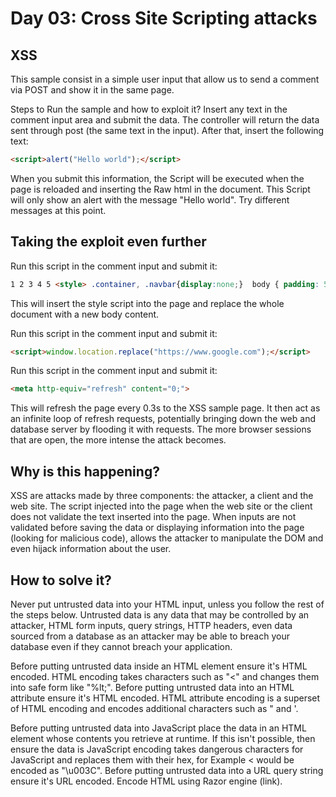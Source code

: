 # Day 03: Cross Site Scripting attacks

## XSS
This sample consist in a simple user input that allow us to send a comment via POST and show it in the same page.

Steps to Run the sample and how to exploit it?
Insert any text in the comment input area and submit the data. The controller will return the data sent through post (the same text in the input). After that, insert the following text:

``` html 
<script>alert("Hello world");</script>
```

When you submit this information, the Script will be executed when the page is reloaded and inserting the Raw html in the document. This Script will only show an alert with the message "Hello world". Try different messages at this point.

## Taking the exploit even further
Run this script in the comment input and submit it:
``` html
1 2 3 4 5 <style> .container, .navbar{display:none;}  body { padding: 5px }  body:before { content:"This site is hacked. Head over https://myhackersite.xyz to continue"; } </style>
```
This will insert the style script into the page and replace the whole document with a new body content.

Run this script in the comment input and submit it:
``` html
<script>window.location.replace("https://www.google.com");</script>
```

Run this script in the comment input and submit it:

``` html
<meta http-equiv="refresh" content="0;">
```

This will refresh the page every 0.3s to the XSS sample page. It then act as an infinite loop of refresh requests, potentially bringing down the web and database server by flooding it with requests. The more browser sessions that are open, the more intense the attack becomes.

## Why is this happening?
XSS are attacks made by three components: the attacker, a client and the web site. The script injected into the page when the web site or the client does not validate the text inserted into the page. When inputs are not validated before saving the data or displaying information into the page (looking for malicious code), allows the attacker to manipulate the DOM and even hijack information about the user.

## How to solve it?
Never put untrusted data into your HTML input, unless you follow the rest of the steps below. Untrusted data is any data that may be controlled by an attacker, HTML form inputs, query strings, HTTP headers, even data sourced from a database as an attacker may be able to breach your database even if they cannot breach your application.

Before putting untrusted data inside an HTML element ensure it's HTML encoded. HTML encoding takes characters such as "<" and changes them into safe form like "%lt;".
Before putting untrusted data into an HTML attribute ensure it's HTML encoded. HTML attribute encoding is a superset of HTML encoding and encodes additional characters such as " and '.

Before putting untrusted data into JavaScript place the data in an HTML element whose contents you retrieve at runtime. If this isn't possible, then ensure the data is JavaScript encoding takes dangerous characters for JavaScript and replaces them with their hex, for Example < would be encoded  as "\u003C".
Before putting untrusted data into a URL query string ensure it's URL encoded.
Encode HTML using Razor engine (link).